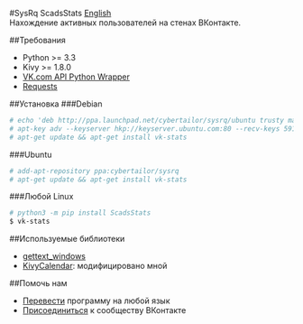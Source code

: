 #SysRq ScadsStats
[English](https://github.com/SysRq-Tech/ScadsStats/blob/master/README.en.md)  
Нахождение активных пользователей на стенах ВКонтакте.

##Требования
* Python >= 3.3
* Kivy >= 1.8.0
* [VK.com API Python Wrapper](https://github.com/dimka665/vk)
* [Requests](http://python-requests.org)

##Установка
###Debian
```bash
# echo 'deb http://ppa.launchpad.net/cybertailor/sysrq/ubuntu trusty main' >> /etc/apt/sources.list
# apt-key adv --keyserver hkp://keyserver.ubuntu.com:80 --recv-keys 5919086F 
# apt-get update && apt-get install vk-stats
```
###Ubuntu
```bash
# add-apt-repository ppa:cybertailor/sysrq
# apt-get update && apt-get install vk-stats
```
###Любой Linux
```bash
# python3 -m pip install ScadsStats
$ vk-stats
```

##Используемые библиотеки
* [gettext_windows](https://launchpad.net/gettext-py-windows)
* [KivyCalendar](https://bitbucket.org/xxblx/kivycalendar): модифицировано мной

##Помочь нам
* [Перевести](https://poeditor.com/join/project/cq07DODUUL) программу на любой язык
* [Присоединиться](http://vk.com/sysrqtech) к сообществу ВКонтакте